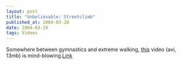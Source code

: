 ```yaml
---
layout: post
title: "Unbelievable: Streetclimb"
published_at: 2004-03-28
date: 2004-03-28
tags: Videos
---
```


Somewhere between gymnastics and extreme walking, [this](http://www.le-parkour.com/davidbelle.avi) video (avi, 13mb) is mind-blowing.[Link](http://perso.wanadoo.fr/parkour/parkourenglish/)  